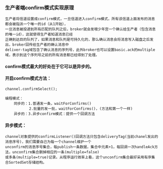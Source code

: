 ### 生产者端confirm模式实现原理
    生产者将信道设置成confirm模式，一旦信道进入confirm模式，所有该信道上面发布的消息都会被指派一个唯一的id（从1开始），
    一旦消息被投递到所有匹配的队列之后，broker就会发哦少年宫一个确认给生产者（包含消息的唯一id），这就使得生产者知道消息已经
    正确到达目的队列了，如果消息和队列是可持久化的，那么确认消息会将消息写入磁盘之后发出，broker回传给生产者的确认消息中
    deliver-tag域包含了确认消息的序列号，此外broker也可以设置basic.ack的multiple域，表示到这个序列号之前的所有消息都已经得到了处理。

#### confirm模式最大的好处在于它可以是异步的。

#### 开启confirm模式方法：
    channel.confirmSelect();

    编程模式：
        同步的：1.普通发一条，waitForConfirms()
               2.批量的发一批，waitForConfirms()，(方法和第一个一样)
        异步的：3.异步confirm模式：提供一个回调方法

#### 异步模式：
    channel对象提供的confirmListener()回调方法只包含deliveryTag(当前chanel发出的消息序号)，我们需要自己为每一个channel维护一个
    unconfirm的消息序号集合，每publish一条数据，集合中元素+1，每回调一次handleAck方法，unconfirm集合删掉相应的一条(multiple=false)
    或多条(multiple=true)记录。从程序运行效率上看，这个unconfirm集合最好采用有序集合SortedSet存储结构。